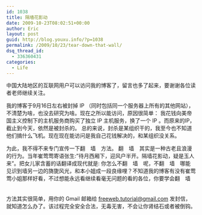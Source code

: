 ```yaml
---
id: 1038
title: 隔墙花影动
date: 2009-10-23T08:02:51+00:00
author: Eric
layout: post
guid: http://blog.youxu.info/?p=1038
permalink: /2009/10/23/tear-down-that-wall/
dsq_thread_id:
  - 336360431
categories:
  - Life
---
```

中国大陆地区的互联网用户可以访问我的博客了，留言也多了起来，要谢谢各位读者老师继续关注。

我的博客于9月16日左右被封掉 IP （同时包括同一个服务器上所有的其他网站），不清楚为啥，也没去研究为啥。现在之所以能访问，原因很简单： 我花钱向美帝国主义控制下的主机服务商购买了独立 IP 主机服务，换了一个 IP 。而原来的IP，截止到今天，依然是被封杀的。 总的来说，封杀是某组织干的，我至今也不知道他们搞什么飞机。现在现在能访问是我自己花钱解决的，和某组织没关系。

为此，我不得不来专门宣传一下翻<span style="color: #ffffff;">一</span>墙<span style="color: #ffffff;">一</span>方法。 翻<span style="color: #ffffff;">一</span>墙<span style="color: #ffffff;">一</span>其实是一种古老且浪漫的行为。当年崔莺莺寄语张生:&#8221;待月西厢下，迎风户半开。隔墙花影动，疑是玉人来&#8221;。把女儿家含蓄的话翻译成现代就是: 你怎么不翻<span style="color: #ffffff;">一</span>墙<span style="color: #ffffff;">一</span>呢，不翻<span style="color: #ffffff;">一</span>墙<span style="color: #ffffff;">一</span>哪能见识到墙另一边的旖旎风光，和本小姐成一段良缘哩？不知道我的博客有没有崔莺莺小姐那样好看，不过想能永远看继续看毫无问题的看的各位，你要学会翻<span style="color: #ffffff;">一</span>墙<span style="color: #ffffff;">一。</span>

方法其实很简单，用你的 Gmail 邮箱给 <span class="status-body"><span id="msgtxt5093355979" class="msgtxt zh">freeweb.tutorial@gmail.com 发封信，就知道怎么办了。该过程完全安全合法，无毒无害，不会让你肾结石或者被倒钩。<br /> </span></span>